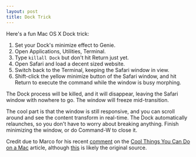 ```yaml
---
layout: post
title: Dock Trick
---
```

Here's a fun Mac OS X Dock trick:

1. Set your Dock's minimize effect to Genie.
2. Open Applications, Utilities, Terminal.
3. Type `killall Dock` but don't hit Return just yet.
4. Open Safari and load a decent sized website.
5. Switch back to the Terminal, keeping the Safari window in view.
6. Shift-click the yellow minimize button of the Safari window, and hit Return to execute the command while the window is busy morphing.

The Dock process will be killed, and it will disappear, leaving the Safari window with nowhere to go. The window will freeze mid-transition.

The cool part is that the window is still responsive, and you can scroll around and see the content transform in real-time. The Dock automatically relaunches, so you don't have to worry about breaking anything. Finish minimizing the window, or do Command-W to close it.

Credit due to Marco for his recent [comment](http://www.silvermac.com/2006/cool-things-you-can-do-on-mac/#comment-88) on the [Cool Things You Can Do on a Mac](http://www.silvermac.com/2006/cool-things-you-can-do-on-mac/) article, although [this](http://www.atzenbeck.de/research/wildWindows/) is likely the original source.
